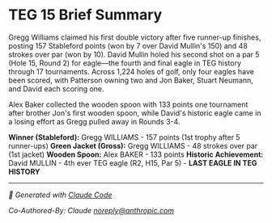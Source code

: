 # TEG 15 Brief Summary

Gregg Williams claimed his first double victory after five runner-up finishes, posting 157 Stableford points (won by 7 over David Mullin's 150) and 48 strokes over par (won by 10). David Mullin holed his second shot on a par 5 (Hole 15, Round 2) for eagle—the fourth and final eagle in TEG history through 17 tournaments. Across 1,224 holes of golf, only four eagles have been scored, with Patterson owning two and Jon Baker, Stuart Neumann, and David each scoring one.

Alex Baker collected the wooden spoon with 133 points one tournament after brother Jon's first wooden spoon, while David's historic eagle came in a losing effort as Gregg pulled away in Rounds 3-4.

**Winner (Stableford):** Gregg WILLIAMS - 157 points (1st trophy after 5 runner-ups)
**Green Jacket (Gross):** Gregg WILLIAMS - 48 strokes over par (1st jacket)
**Wooden Spoon:** Alex BAKER - 133 points
**Historic Achievement:** David MULLIN - 4th ever TEG eagle (R2, H15, Par 5) - **LAST EAGLE IN TEG HISTORY**

---

*🤖 Generated with [Claude Code](https://claude.com/claude-code)*

*Co-Authored-By: Claude <noreply@anthropic.com>*
